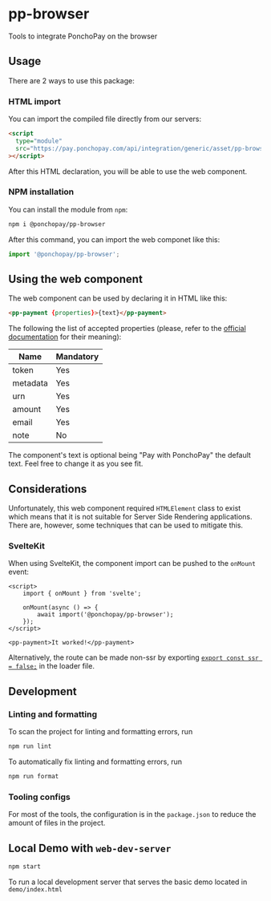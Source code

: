 # pp-browser

Tools to integrate PonchoPay on the browser

## Usage

There are 2 ways to use this package:

### HTML import

You can import the compiled file directly from our servers:

```html
<script
  type="module"
  src="https://pay.ponchopay.com/api/integration/generic/asset/pp-browser.min.js"
></script>
```

After this HTML declaration, you will be able to use the web component.

### NPM installation

You can install the module from `npm`:

```bash
npm i @ponchopay/pp-browser
```

After this command, you can import the web componet like this:

```js
import '@ponchopay/pp-browser';
```

## Using the web component

The web component can be used by declaring it in HTML like this:

```html
<pp-payment {properties}>{text}</pp-payment>
```

The following the list of accepted properties (please, refer to the [official documentation](https://ponchocare.notion.site/PonchoPay-API-integration-04bc3f5220ff4028b0078793bfc03abc) for their meaning):

| Name     | Mandatory |
| -------- | --------- |
| token    | Yes       |
| metadata | Yes       |
| urn      | Yes       |
| amount   | Yes       |
| email    | Yes       |
| note     | No        |

The component's text is optional being "Pay with PonchoPay" the default text. Feel free to change it as you see fit.

## Considerations

Unfortunately, this web component required `HTMLElement` class to exist which means that it is not suitable for Server Side Rendering applications.
There are, however, some techniques that can be used to mitigate this.

### SvelteKit

When using SvelteKit, the component import can be pushed to the `onMount` event:

```svelte
<script>
	import { onMount } from 'svelte';

	onMount(async () => {
		await import('@ponchopay/pp-browser');
	});
</script>

<pp-payment>It worked!</pp-payment>
```

Alternatively, the route can be made non-ssr by exporting [`export const ssr = false;`](https://kit.svelte.dev/docs/page-options#ssr) in the loader file.

## Development

### Linting and formatting

To scan the project for linting and formatting errors, run

```bash
npm run lint
```

To automatically fix linting and formatting errors, run

```bash
npm run format
```

### Tooling configs

For most of the tools, the configuration is in the `package.json` to reduce the amount of files in the project.

## Local Demo with `web-dev-server`

```bash
npm start
```

To run a local development server that serves the basic demo located in `demo/index.html`
